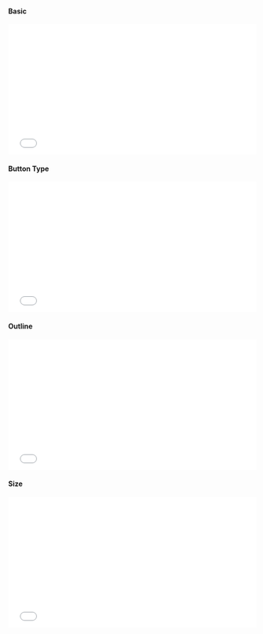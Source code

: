 #### Basic
<iframe height='265' scrolling='no' title='gvu-button-basic' src='//codepen.io/gloriaJun/embed/wEBBzQ/?height=265&theme-id=0&default-tab=html,result&embed-version=2' frameborder='no' allowtransparency='true' allowfullscreen='true' style='width: 100%;'>See the Pen <a href='https://codepen.io/gloriaJun/pen/wEBBzQ/'>gvu-button-basic</a> by gloria (<a href='https://codepen.io/gloriaJun'>@gloriaJun</a>) on <a href='https://codepen.io'>CodePen</a>.
</iframe>

#### Button Type
<iframe height='265' scrolling='no' title='gvu-button-type' src='//codepen.io/gloriaJun/embed/mGyyRx/?height=265&theme-id=0&default-tab=html,result&embed-version=2' frameborder='no' allowtransparency='true' allowfullscreen='true' style='width: 100%;'>See the Pen <a href='https://codepen.io/gloriaJun/pen/mGyyRx/'>gvu-button-type</a> by gloria (<a href='https://codepen.io/gloriaJun'>@gloriaJun</a>) on <a href='https://codepen.io'>CodePen</a>.
</iframe>

#### Outline
<iframe height='265' scrolling='no' title='gvu-button-outline' src='//codepen.io/gloriaJun/embed/jvEPVM/?height=265&theme-id=0&default-tab=html,result&embed-version=2' frameborder='no' allowtransparency='true' allowfullscreen='true' style='width: 100%;'>See the Pen <a href='https://codepen.io/gloriaJun/pen/jvEPVM/'>gvu-button-outline</a> by gloria (<a href='https://codepen.io/gloriaJun'>@gloriaJun</a>) on <a href='https://codepen.io'>CodePen</a>.
</iframe>

#### Size
<iframe height='265' scrolling='no' title='gvu-button-outline' src='//codepen.io/gloriaJun/embed/NLPPpJ/?height=265&theme-id=0&default-tab=html,result&embed-version=2' frameborder='no' allowtransparency='true' allowfullscreen='true' style='width: 100%;'>See the Pen <a href='https://codepen.io/gloriaJun/pen/NLPPpJ/'>gvu-button-outline</a> by gloria (<a href='https://codepen.io/gloriaJun'>@gloriaJun</a>) on <a href='https://codepen.io'>CodePen</a>.

#### Style
<iframe height='265' scrolling='no' title='gvu-button-style' src='//codepen.io/gloriaJun/embed/VGYvMa/?height=265&theme-id=0&default-tab=html,result&embed-version=2' frameborder='no' allowtransparency='true' allowfullscreen='true' style='width: 100%;'>See the Pen <a href='https://codepen.io/gloriaJun/pen/VGYvMa/'>gvu-button-style</a> by gloria (<a href='https://codepen.io/gloriaJun'>@gloriaJun</a>) on <a href='https://codepen.io'>CodePen</a>.
</iframe>


